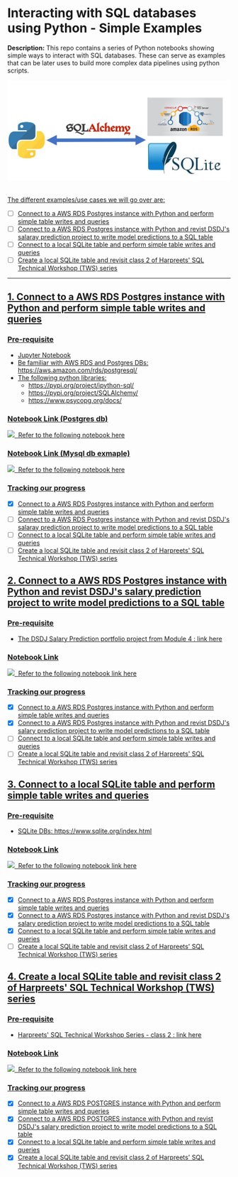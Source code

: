# Interacting with SQL databases using Python - Simple Examples

**Description:** This repo contains a series of Python notebooks showing simple ways to interact with SQL databases. These can serve as examples that can be later uses to build more complex data pipelines using python scripts.  

<kbd> <img src="img/sql-connection-overview.JPG?raw=true"/> </kbd>

<br/> <u> The different examples/use cases we will go over are: <u>
  - [ ] Connect to a AWS RDS Postgres instance with Python and perform simple table writes and queries
  - [ ] Connect to a AWS RDS Postgres instance with Python and revist DSDJ's salaray prediction project to write model predictions to a SQL table 
  - [ ] Connect to a local SQLite table and perform simple table writes and queries
  - [ ] Create a local SQLite table and revisit class 2 of Harpreets' SQL Technical Workshop (TWS) series 

---

## 1. Connect to a AWS RDS Postgres instance with Python and perform simple table writes and queries

  ### Pre-requisite
  * Jupyter Notebook
  * Be familiar with AWS RDS and Postgres DBs: https://aws.amazon.com/rds/postgresql/
  * The following python libraries:
    * https://pypi.org/project/ipython-sql/
    * https://pypi.org/project/SQLAlchemy/
    * https://www.psycopg.org/docs/

  ### Notebook Link (Postgres db)

<kbd> <img src="https://christophercochet.github.io/Market-Basket-Analysis/images/jupyter.png"/> </kbd>
Refer to the following notebook [here](https://github.com/ChristopherCochet/sql-python-interaction/blob/main/Postgres%20RDS%20Connection.ipynb)

  ### Notebook Link (Mysql db exmaple)

<kbd> <img src="https://christophercochet.github.io/Market-Basket-Analysis/images/jupyter.png"/> </kbd>
Refer to the following notebook [here](https://github.com/ChristopherCochet/sql-python-interaction/blob/main/Postgres%20RDS%20Connection.ipynb)

### Tracking our progress
  - [X] Connect to a AWS RDS Postgres instance with Python and perform simple table writes and queries
  - [ ] Connect to a AWS RDS Postgres instance with Python and revist DSDJ's salaray prediction project to write model predictions to a SQL table 
  - [ ] Connect to a local SQLite table and perform simple table writes and queries
  - [ ] Create a local SQLite table and revisit class 2 of Harpreets' SQL Technical Workshop (TWS) series 

## 2. Connect to a AWS RDS Postgres instance with Python and revist DSDJ's salary prediction project to write model predictions to a SQL table 

  ### Pre-requisite
  * The DSDJ Salary Prediction portfolio project from Module 4 : [link here](https://www.datasciencedreamjob.com/products/data-science-dream-job-full-course/categories/969481/posts/3215992) 

  ### Notebook Link

<kbd> <img src="https://christophercochet.github.io/Market-Basket-Analysis/images/jupyter.png"/> </kbd>
Refer to the following notebook [link here](https://github.com/ChristopherCochet/sql-python-interaction/blob/main/Postgres%20RDS%20Connection-Salary%20Prediction.ipynb)

### Tracking our progress
  - [X] Connect to a AWS RDS Postgres instance with Python and perform simple table writes and queries
  - [X] Connect to a AWS RDS Postgres instance with Python and revist DSDJ's salary prediction project to write model predictions to a SQL table 
  - [ ] Connect to a local SQLite table and perform simple table writes and queries
  - [ ] Create a local SQLite table and revisit class 2 of Harpreets' SQL Technical Workshop (TWS) series 

## 3. Connect to a local SQLite table and perform simple table writes and queries

  ### Pre-requisite
  * SQLite DBs: https://www.sqlite.org/index.html

  ### Notebook Link

<kbd> <img src="https://christophercochet.github.io/Market-Basket-Analysis/images/jupyter.png"/> </kbd>
Refer to the following notebook [link here](https://github.com/ChristopherCochet/sql-python-interaction/blob/main/Local%20SQLite%20Connection.ipynb)

### Tracking our progress
  - [X] Connect to a AWS RDS Postgres instance with Python and perform simple table writes and queries
  - [X] Connect to a AWS RDS Postgres instance with Python and revist DSDJ's salary prediction project to write model predictions to a SQL table 
  - [X] Connect to a local SQLite table and perform simple table writes and queries
  - [ ] Create a local SQLite table and revisit class 2 of Harpreets' SQL Technical Workshop (TWS) series 

## 4. Create a local SQLite table and revisit class 2 of Harpreets' SQL Technical Workshop (TWS) series

  ### Pre-requisite
  * Harpreets' SQL Technical Workshop Series - class 2 : [link here](https://www.datasciencedreamjob.com/products/data-science-dream-job-full-course/categories/4832772/posts/16453783) 

  ### Notebook Link

<kbd> <img src="https://christophercochet.github.io/Market-Basket-Analysis/images/jupyter.png"/> </kbd>
Refer to the following notebook [link here](https://github.com/ChristopherCochet/sql-python-interaction/blob/main/Harpreet%20SQL%20TWS%20-%20class2%20revisited.ipynb)

### Tracking our progress
  - [X] Connect to a AWS RDS POSTGRES instance with Python and perform simple table writes and queries
  - [X] Connect to a AWS RDS POSTGRES instance with Python and revist DSDJ's salary prediction project to write model predictions to a SQL table 
  - [X] Connect to a local SQLite table and perform simple table writes and queries
  - [X] Create a local SQLite table and revisit class 2 of Harpreets' SQL Technical Workshop (TWS) series 